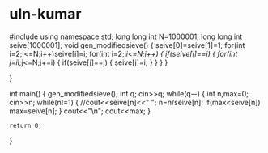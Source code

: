 # uln-kumar
#include <iostream>
using namespace std;
long long int N=1000001;
long long int seive[1000001];
void gen_modifiedsieve()
{
    seive[0]=seive[1]=1;
    for(int i=2;i<=N;i++)seive[i]=i;
    for(int i=2;i*i<=N;i++)
    {
        if(seive[i]==i)
        {
            for(int j=i*i;j<=N;j+=i)
            {
                if(seive[j]==j)
                {
                    seive[j]=i;
                }
            }
        }
    }
    
}

int main() {
	gen_modifiedsieve();
	int q;
	cin>>q;
	while(q--)
	{
	    int n,max=0;
	    cin>>n;
	    while(n!=1)
	    {
	    	//cout<<seive[n]<<" ";
	        n=n/seive[n];
	        if(max<seive[n]) max=seive[n];
	    }
	    cout<<"\n";
	    cout<<max;
	}
	
	return 0;
}
